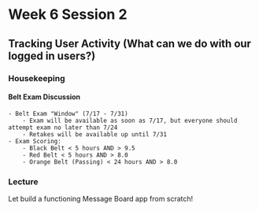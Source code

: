 # Week 6 Session 2
## Tracking User Activity (What can we do with our logged in users?)
### Housekeeping
#### Belt Exam Discussion
    - Belt Exam "Window" (7/17 - 7/31)
        - Exam will be available as soon as 7/17, but everyone should attempt exam no later than 7/24
        - Retakes will be available up until 7/31
    - Exam Scoring:
        - Black Belt < 5 hours AND > 9.5
        - Red Belt < 5 hours AND > 8.0
        - Orange Belt (Passing) < 24 hours AND > 8.0
### Lecture
Let build a functioning Message Board app from scratch!